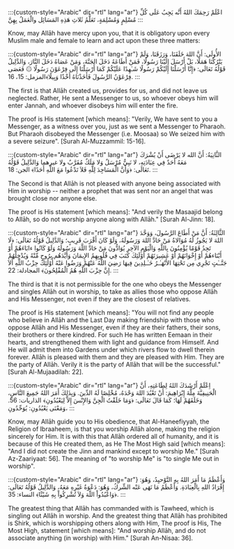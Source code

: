 
:::{custom-style="Arabic" dir="rtl" lang="ar"}
اعْلَمْ رَحِمَكَ اللهُ أَنَّه يَجِبُ عَلَى كُلِّ مُسْلِمٍ وَمُسْلِمَةٍ،
تَعَلُّمُ ثَلاثِ هَذِهِ المَسَائِل والْعَمَلُ بِهِنَّ
:::

Know, may Allāh have mercy upon you, that it is obligatory upon every
Muslim male and female to learn and act upon these three matters:

:::{custom-style="Arabic" dir="rtl" lang="ar"}
الأُولَى: أَنَّ اللهَ خَلَقَنَا، وَرَزَقَنَا، وَلَمْ يَتْرُكْنَا
هَمَلًا، بَلْ أَرْسَلَ إِلَيْنَا رَسُولًا، فَمَنْ أَطَاعَهُ دَخَلَ
الجَنَّةَ، وَمَنْ عَصَاهُ دَخَلَ النَّارَ، وَالدَّلِيلُ قَوْلُهُ
تَعَالَى: ﴿إِنَّا أَرْسَلْنَا إِلَيْكُمْ رَسُولًا شَـٰهِدًا عَلَيْكُمْ
كَمَا أَرْسَلْنَا إِلَى فِرْعَوْنَ رَسُولًا ۞ فَعَصَى فِرْعَوْنُ
الرَّسُولَ فَأَخَذْنَاهُ أَخْذًا وَبِيلًا﴾المزمل: 15،
16.
:::

The first is that Allāh created us, provides for us, and did not leave
us neglected. Rather, He sent a Messenger to us, so whoever obeys him
will enter Jannah, and whoever disobeys him will enter the fire.

The proof is His statement \[which means\]: \"Verily, We have sent to
you a Messenger, as a witness over you, just as we sent a Messenger to
Pharaoh. But Pharaoh disobeyed the Messenger (i.e. Moosaa) so We seized
him with a severe seizure\". \[Surah Al-Muzzammil: 15-16\].


:::{custom-style="Arabic" dir="rtl" lang="ar"}
الثَّانِيَةُ: أَنَّ الله لا يَرْضَى أَنْ يُشْرَكَ مَعَهُ أَحَدٌ فِي
عِبَادَتِهِ، لا نَبِيٌّ مُرْسَلٌ وَلا مَلَكٌ مُقَرَّبٌ ولا غيرهما
وَالدَّلِيلُ قَوْلُهُ تَعَالَى: ﴿وَأَنَّ الْمَسَاجِدَ لِلَّهِ فَلاَ
تَدْعُوا مَعَ اللَّهِ أَحَدًا﴾ الجن: 18.
:::

The Second is that Allāh is not pleased with anyone being associated
with Him in worship -- neither a prophet that was sent nor an angel that
was brought close nor anyone else.

The proof is His statement \[which means\]: \"And verily the Masaajid
belong to Allāh, so do not worship anyone along with Allāh.\" \[Surah
Al-Jinn: 18\].


:::{custom-style="Arabic" dir="rtl" lang="ar"}
الثَّالِثَةُ: أَنَّ مَنْ أَطَاعَ الرَّسُولَ، وَوَحَّدَ اللهَ لا يَجُوزُ
لَهُ مُوَالاةُ مَنْ حَادَّ اللهَ وَرَسُولَهُ، وَلَوْ كَانَ أَقْرَبَ
قَرِيبٍ؛ وَالدَّلِيلُ قَوْلُهُ تَعَالَى: ﴿لَا تَجِدُ قَوْمًا يُؤْمِنُونَ
بِاللَّهِ وَالْيَوْمِ الآخِرِ يُوَادُّونَ مَنْ حَادَّ اللَّهَ
وَرَسُولَهُ وَلَوْ كَانُوا ءابَاءَهُمْ أَوْ أَبْنَاءهُمْ أَوْ
إِخْوَانَهُمْ أَوْ عَشِيرَتَهُمْ أُوْلَئِكَ كَتَبَ فِي قُلُوبِهِمُ
الإِيمَانَ وَأَيَّدَهُم بِرُوحٍ مِّنْهُ وَيُدْخِلُهُمْ جَنَّــٰتٍ
تَجْرِي مِن تَحْتِهَا الأَنْهَـٰـرُ خَـٰـلِدِينَ فِيهَا رَضِيَ اللَّهُ
عَنْهُمْ وَرَضُوا عَنْهُ أُوْلَئِكَ حِزْبُ اللَّهِ أَلاَ إِنَّ حِزْبَ
اللَّهِ هُمُ الْمُفْلِحُونَ﴾ المجادلة: 22.
:::

The third is that it is not permissible for the one who obeys the
Messenger and singles Allāh out in worship, to take as allies those who
oppose Allāh and His Messenger, not even if they are the closest of
relatives.

The proof is His statement \[which means\]: \"You will not find any
people who believe in Allāh and the Last Day making friendship with
those who oppose Allāh and His Messenger, even if they are their
fathers, their sons, their brothers or there kindred. For such He has
written Eemaan in their hearts, and strengthened them with light and
guidance from Himself. And He will admit them into Gardens under which
rivers flow to dwell therein forever. Allāh is pleased with them and
they are pleased with Him. They are the party of Allāh. Verily it is
the party of Allāh that will be the successful.\" \[Surah
Al-Mujaadilah: 22\].

:::{custom-style="Arabic" dir="rtl" lang="ar"}
اِعْلَمْ أَرْشَدَكَ اللهُ لِطَاعَتِهِ، أَنَّ الْحَنِيفِيَّةَ مِلَّةَ
إِبْرَاهِيمَ: أَنْ تَعْبُدَ اللهَ وَحْدَهُ، مُخْلِصًا لَهُ الدِّينَ.
وَبِذَلِكَ أَمَرَ اللهُ جَمِيعَ النَّاسِ، وَخَلَقَهُمْ لَهَا؛ كَمَا
قَالَ تَعَالَى: ﴿وَمَا خَلَقْتُ الْجِنَّ وَالإِنْسَ إِلاَّ
لِيَعْبُدُونِ﴾ الذاريات: 56.
وَمَعْنَى يَعْبُدُونِ: يُوَحِّدُونِ،
:::

Know, may Allāh guide you to His obedience, that Al-Haneefiyyah, the
Religion of Ibraaheem, is that you worship Allāh alone, making the
religion sincerely for Him. It is with this that Allāh ordered all of
humanity, and it is because of this He created them, as He The Most High
said \[which means\]: \"And I did not create the Jinn and mankind except
to worship Me.\" \[Surah Az-Zaariyaat: 56\]. The meaning of \"to worship
Me\" is \"to single Me out in worship\".


:::{custom-style="Arabic" dir="rtl" lang="ar"}
وَأَعْظَمُ مَا أَمَرَ اللهُ بِهِ التَّوْحيِدُ، وَهُوَ: إِفْرَادُ اللهِ
بِالْعِبَادَةِ. وَأَعْظَمُ مَا نَهَى عَنْه الشِّركُ، وَهُوَ: دَعْوَةُ
غَيْرِهِ مَعَهُ، وَالدَّلِيلُ قَوْلُهُ تَعَالَى: ﴿وَاعْبُدُواْ اللّهَ
وَلاَ تُشْرِكُواْ بِهِ شَيْئًا﴾ النساء: 35.
:::

The greatest thing that Allāh has commanded with is Tawheed, which is
singling out Allāh in worship. And the greatest thing that Allāh has
prohibited is Shirk, which is worshipping others along with Him, The
proof is His, The Most High, statement \[which means\]: \"And worship
Allāh, and do not associate anything (in worship) with Him.\" \[Surah
An-Nisaa: 36\].
